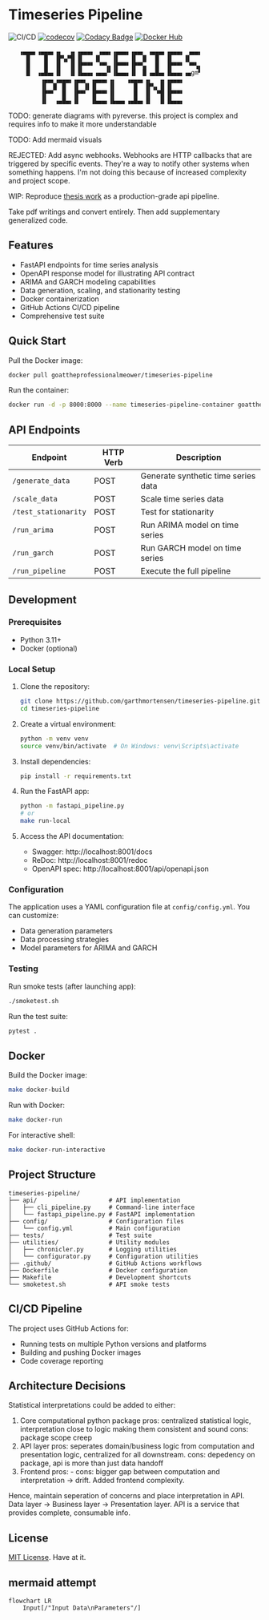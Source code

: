 # Timeseries Pipeline

![CI/CD](https://github.com/garthmortensen/timeseries-pipeline/actions/workflows/cicd.yml/badge.svg)
[![codecov](https://codecov.io/gh/garthmortensen/timeseries-pipeline/graph/badge.svg?token=L1L5OBSF3Z)](https://codecov.io/gh/garthmortensen/timeseries-pipeline)
[![Codacy Badge](https://app.codacy.com/project/badge/Grade/a55633cfb8324f379b0b5ec16f03c268)](https://app.codacy.com/gh/garthmortensen/timeseries-pipeline/dashboard)
[![Docker Hub](https://img.shields.io/badge/Docker%20Hub-pipeline--timeseries-blue)](https://hub.docker.com/r/goattheprofessionalmeower/timeseries-pipeline)

```ascii
   ▗▄▄▄▖▗▄▄▄▖▗▖  ▗▖▗▄▄▄▖ ▗▄▄▖▗▄▄▄▖▗▄▄▖ ▗▄▄▄▖▗▄▄▄▖ ▗▄▄▖
     █    █  ▐▛▚▞▜▌▐▌   ▐▌   ▐▌   ▐▌ ▐▌  █  ▐▌   ▐▌   
     █    █  ▐▌  ▐▌▐▛▀▀▘ ▝▀▚▖▐▛▀▀▘▐▛▀▚▖  █  ▐▛▀▀▘ ▝▀▚▖
     █  ▗▄█▄▖▐▌  ▐▌▐▙▄▄▖▗▄▄▞▘▐▙▄▄▖▐▌ ▐▌▗▄█▄▖▐▙▄▄▖▗▄gm▘
         ▗▄▄▖▗▄▄▄▖▗▄▄▖ ▗▄▄▄▖▗▖   ▗▄▄▄▖▗▖  ▗▖▗▄▄▄▖
         ▐▌ ▐▌ █  ▐▌ ▐▌▐▌   ▐▌     █  ▐▛▚▖▐▌▐▌   
         ▐▛▀▘  █  ▐▛▀▘ ▐▛▀▀▘▐▌     █  ▐▌ ▝▜▌▐▛▀▀▘
         ▐▌  ▗▄█▄▖▐▌   ▐▙▄▄▖▐▙▄▄▖▗▄█▄▖▐▌  ▐▌▐▙▄▄▖
```

TODO: generate diagrams with pyreverse. this project is complex and requires info to make it more understandable

TODO: Add mermaid visuals

REJECTED: Add async webhooks. Webhooks are HTTP callbacks that are triggered by specific events. They're a way to notify other systems when something happens. I'm not doing this because of increased complexity and project scope.

WIP: Reproduce [thesis work](https://github.com/garthmortensen/finance/tree/master/15_thesis) as a production-grade api pipeline.

Take pdf writings and convert entirely. Then add supplementary generalized code.

## Features

- FastAPI endpoints for time series analysis
- OpenAPI response model for illustrating API contract
- ARIMA and GARCH modeling capabilities
- Data generation, scaling, and stationarity testing
- Docker containerization
- GitHub Actions CI/CD pipeline
- Comprehensive test suite

## Quick Start

Pull the Docker image:

```bash
docker pull goattheprofessionalmeower/timeseries-pipeline
```

Run the container:

```bash
docker run -d -p 8000:8000 --name timeseries-pipeline-container goattheprofessionalmeower/timeseries-pipeline:latest
```

## API Endpoints

| Endpoint | HTTP Verb | Description |
|----------|-----------|-------------|
| `/generate_data` | POST | Generate synthetic time series data |
| `/scale_data` | POST | Scale time series data |
| `/test_stationarity` | POST | Test for stationarity |
| `/run_arima` | POST | Run ARIMA model on time series |
| `/run_garch` | POST | Run GARCH model on time series |
| `/run_pipeline` | POST | Execute the full pipeline |

## Development

### Prerequisites

- Python 3.11+
- Docker (optional)

### Local Setup

1. Clone the repository:

   ```bash
   git clone https://github.com/garthmortensen/timeseries-pipeline.git
   cd timeseries-pipeline
   ```

2. Create a virtual environment:

   ```bash
   python -m venv venv
   source venv/bin/activate  # On Windows: venv\Scripts\activate
   ```

3. Install dependencies:

   ```bash
   pip install -r requirements.txt
   ```

4. Run the FastAPI app:

   ```bash
   python -m fastapi_pipeline.py
   # or
   make run-local
   ```

5. Access the API documentation:

   - Swagger: http://localhost:8001/docs
   - ReDoc: http://localhost:8001/redoc
   - OpenAPI spec: http://localhost:8001/api/openapi.json

### Configuration

The application uses a YAML configuration file at `config/config.yml`. You can customize:

- Data generation parameters
- Data processing strategies
- Model parameters for ARIMA and GARCH

### Testing

Run smoke tests (after launching app):

```bash
./smoketest.sh
```

Run the test suite:

```bash
pytest .
```

## Docker

Build the Docker image:

```bash
make docker-build
```

Run with Docker:

```bash
make docker-run
```

For interactive shell:

```bash
make docker-run-interactive
```

## Project Structure

```
timeseries-pipeline/
├── api/                    # API implementation
│   ├── cli_pipeline.py     # Command-line interface
│   └── fastapi_pipeline.py # FastAPI implementation
├── config/                 # Configuration files
│   └── config.yml          # Main configuration
├── tests/                  # Test suite
├── utilities/              # Utility modules
│   ├── chronicler.py       # Logging utilities
│   └── configurator.py     # Configuration utilities
├── .github/                # GitHub Actions workflows
├── Dockerfile              # Docker configuration
├── Makefile                # Development shortcuts
└── smoketest.sh            # API smoke tests
```

## CI/CD Pipeline

The project uses GitHub Actions for:

- Running tests on multiple Python versions and platforms
- Building and pushing Docker images
- Code coverage reporting

## Architecture Decisions

Statistical interpretations could be added to either:
1. Core computational python package
   pros: centralized statistical logic, interpretation close to logic making them consistent and sound
   cons: package scope creep
2. API layer
   pros: seperates domain/business logic from computation and presentation logic, centralized for all downstream. 
   cons: depedency on package, api is more than just data handoff
3. Frontend
   pros: -
   cons: bigger gap between computation and interpretation -> drift. Added frontend complexity.

Hence, maintain seperation of concerns and place interpretation in API. Data layer -> Business layer -> Presentation layer. API is a service that provides complete, consumable info.

## License

[MIT License](LICENSE). Have at it.

## mermaid attempt

```mermaid
flowchart LR
    Input[/"Input Data\nParameters"/]
```

